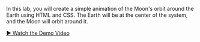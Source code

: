 In this lab, you will create a simple animation of the Moon's orbit around the Earth using HTML and CSS. The Earth will be at the center of the system, and the Moon will orbit around it.


<a href="https://drive.google.com/file/d/1cv2yeRtqdLXw-5vvflMPRzH3VD01ytVH/view?usp=sharing" target="_blank">▶️ Watch the Demo Video</a>
